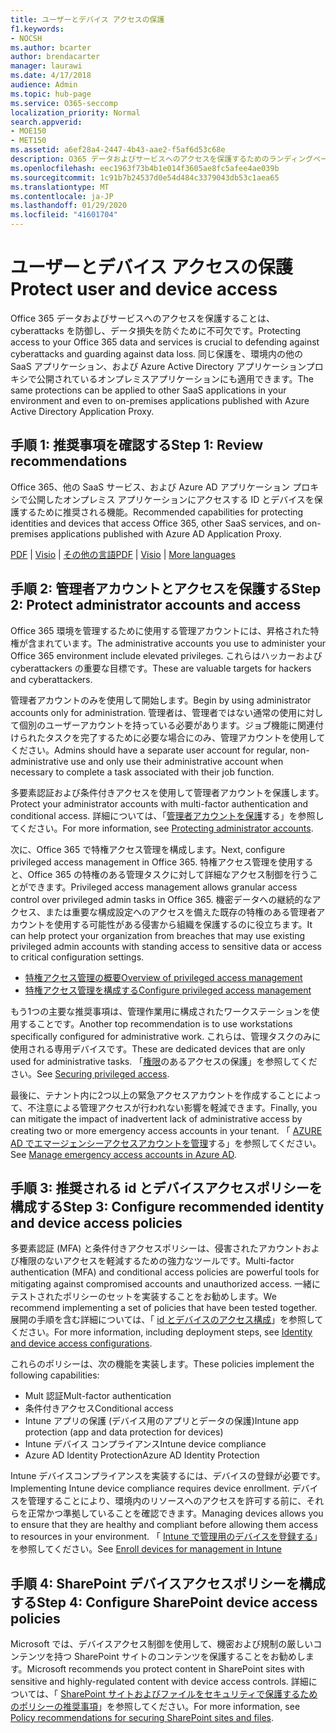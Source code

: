 ```yaml
---
title: ユーザーとデバイス アクセスの保護
f1.keywords:
- NOCSH
ms.author: bcarter
author: brendacarter
manager: laurawi
ms.date: 4/17/2018
audience: Admin
ms.topic: hub-page
ms.service: O365-seccomp
localization_priority: Normal
search.appverid:
- MOE150
- MET150
ms.assetid: a6ef28a4-2447-4b43-aae2-f5af6d53c68e
description: O365 データおよびサービスへのアクセスを保護するためのランディングページ
ms.openlocfilehash: eec1963f73b4b1e014f3605ae8fc5afee4ae039b
ms.sourcegitcommit: 1c91b7b24537d0e54d484c3379043db53c1aea65
ms.translationtype: MT
ms.contentlocale: ja-JP
ms.lasthandoff: 01/29/2020
ms.locfileid: "41601704"
---
```

# <a name="protect-user-and-device-access"></a><span data-ttu-id="2b78d-103">ユーザーとデバイス アクセスの保護</span><span class="sxs-lookup"><span data-stu-id="2b78d-103">Protect user and device access</span></span>

<span data-ttu-id="2b78d-104">Office 365 データおよびサービスへのアクセスを保護することは、cyberattacks を防御し、データ損失を防ぐために不可欠です。</span><span class="sxs-lookup"><span data-stu-id="2b78d-104">Protecting access to your Office 365 data and services is crucial to defending against cyberattacks and guarding against data loss.</span></span> <span data-ttu-id="2b78d-105">同じ保護を、環境内の他の SaaS アプリケーション、および Azure Active Directory アプリケーションプロキシで公開されているオンプレミスアプリケーションにも適用できます。</span><span class="sxs-lookup"><span data-stu-id="2b78d-105">The same protections can be applied to other SaaS applications in your environment and even to on-premises applications published with Azure Active Directory Application Proxy.</span></span>
  
## <a name="step-1-review-recommendations"></a><span data-ttu-id="2b78d-106">手順 1: 推奨事項を確認する</span><span class="sxs-lookup"><span data-stu-id="2b78d-106">Step 1: Review recommendations</span></span>

<span data-ttu-id="2b78d-107">Office 365、他の SaaS サービス、および Azure AD アプリケーション プロキシで公開したオンプレミス アプリケーションにアクセスする ID とデバイスを保護するために推奨される機能。</span><span class="sxs-lookup"><span data-stu-id="2b78d-107">Recommended capabilities for protecting identities and devices that access Office 365, other SaaS services, and on-premises applications published with Azure AD Application Proxy.</span></span>
  
<span data-ttu-id="2b78d-108">[PDF](https://go.microsoft.com/fwlink/p/?linkid=841656) | [Visio](https://go.microsoft.com/fwlink/p/?linkid=841657) | [その他の言語](https://www.microsoft.com/download/details.aspx?id=55032)</span><span class="sxs-lookup"><span data-stu-id="2b78d-108">[PDF](https://go.microsoft.com/fwlink/p/?linkid=841656) | [Visio](https://go.microsoft.com/fwlink/p/?linkid=841657) | [More languages](https://www.microsoft.com/download/details.aspx?id=55032)</span></span>
  
## <a name="step-2-protect-administrator-accounts-and-access"></a><span data-ttu-id="2b78d-109">手順 2: 管理者アカウントとアクセスを保護する</span><span class="sxs-lookup"><span data-stu-id="2b78d-109">Step 2: Protect administrator accounts and access</span></span>
<span data-ttu-id="2b78d-110">Office 365 環境を管理するために使用する管理アカウントには、昇格された特権が含まれています。</span><span class="sxs-lookup"><span data-stu-id="2b78d-110">The administrative accounts you use to administer your Office 365 environment include elevated privileges.</span></span> <span data-ttu-id="2b78d-111">これらはハッカーおよび cyberattackers の重要な目標です。</span><span class="sxs-lookup"><span data-stu-id="2b78d-111">These are valuable targets for hackers and cyberattackers.</span></span> 

<span data-ttu-id="2b78d-112">管理者アカウントのみを使用して開始します。</span><span class="sxs-lookup"><span data-stu-id="2b78d-112">Begin by using administrator accounts only for administration.</span></span> <span data-ttu-id="2b78d-113">管理者は、管理者ではない通常の使用に対して個別のユーザーアカウントを持っている必要があります。ジョブ機能に関連付けられたタスクを完了するために必要な場合にのみ、管理アカウントを使用してください。</span><span class="sxs-lookup"><span data-stu-id="2b78d-113">Admins should have a separate user account for regular, non-administrative use and only use their administrative account when necessary to complete a task associated with their job function.</span></span>

<span data-ttu-id="2b78d-114">多要素認証および条件付きアクセスを使用して管理者アカウントを保護します。</span><span class="sxs-lookup"><span data-stu-id="2b78d-114">Protect your administrator accounts with multi-factor authentication and conditional access.</span></span> <span data-ttu-id="2b78d-115">詳細については、「[管理者アカウントを保護](https://docs.microsoft.com/microsoft-365/enterprise/identity-access-prerequisites#protecting-administrator-accounts)する」を参照してください。</span><span class="sxs-lookup"><span data-stu-id="2b78d-115">For more information, see [Protecting administrator accounts](https://docs.microsoft.com/microsoft-365/enterprise/identity-access-prerequisites#protecting-administrator-accounts).</span></span> 

<span data-ttu-id="2b78d-116">次に、Office 365 で特権アクセス管理を構成します。</span><span class="sxs-lookup"><span data-stu-id="2b78d-116">Next, configure privileged access management in Office 365.</span></span> <span data-ttu-id="2b78d-117">特権アクセス管理を使用すると、Office 365 の特権のある管理タスクに対して詳細なアクセス制御を行うことができます。</span><span class="sxs-lookup"><span data-stu-id="2b78d-117">Privileged access management allows granular access control over privileged admin tasks in Office 365.</span></span> <span data-ttu-id="2b78d-118">機密データへの継続的なアクセス、または重要な構成設定へのアクセスを備えた既存の特権のある管理者アカウントを使用する可能性がある侵害から組織を保護するのに役立ちます。</span><span class="sxs-lookup"><span data-stu-id="2b78d-118">It can help protect your organization from breaches that may use existing privileged admin accounts with standing access to sensitive data or access to critical configuration settings.</span></span>

- [<span data-ttu-id="2b78d-119">特権アクセス管理の概要</span><span class="sxs-lookup"><span data-stu-id="2b78d-119">Overview of privileged access management</span></span>](privileged-access-management-overview.md)
- [<span data-ttu-id="2b78d-120">特権アクセス管理を構成する</span><span class="sxs-lookup"><span data-stu-id="2b78d-120">Configure privileged access management</span></span>](privileged-access-management-configuration.md)

<span data-ttu-id="2b78d-121">もう1つの主要な推奨事項は、管理作業用に構成されたワークステーションを使用することです。</span><span class="sxs-lookup"><span data-stu-id="2b78d-121">Another top recommendation is to use workstations specifically configured for administrative work.</span></span> <span data-ttu-id="2b78d-122">これらは、管理タスクのみに使用される専用デバイスです。</span><span class="sxs-lookup"><span data-stu-id="2b78d-122">These are dedicated devices that are only used for administrative tasks.</span></span> <span data-ttu-id="2b78d-123">「[権限](https://docs.microsoft.com/windows-server/identity/securing-privileged-access/securing-privileged-access)のあるアクセスの保護」を参照してください。</span><span class="sxs-lookup"><span data-stu-id="2b78d-123">See [Securing privileged access](https://docs.microsoft.com/windows-server/identity/securing-privileged-access/securing-privileged-access).</span></span>

<span data-ttu-id="2b78d-124">最後に、テナント内に2つ以上の緊急アクセスアカウントを作成することによって、不注意による管理アクセスが行われない影響を軽減できます。</span><span class="sxs-lookup"><span data-stu-id="2b78d-124">Finally, you can mitigate the impact of inadvertent lack of administrative access by creating two or more emergency access accounts in your tenant.</span></span> <span data-ttu-id="2b78d-125">「 [AZURE AD でエマージェンシーアクセスアカウントを管理](https://docs.microsoft.com/azure/active-directory/users-groups-roles/directory-emergency-access)する」を参照してください。</span><span class="sxs-lookup"><span data-stu-id="2b78d-125">See [Manage emergency access accounts in Azure AD](https://docs.microsoft.com/azure/active-directory/users-groups-roles/directory-emergency-access).</span></span> 

## <a name="step-3-configure-recommended-identity-and-device-access-policies"></a><span data-ttu-id="2b78d-126">手順 3: 推奨される id とデバイスアクセスポリシーを構成する</span><span class="sxs-lookup"><span data-stu-id="2b78d-126">Step 3: Configure recommended identity and device access policies</span></span>
<span data-ttu-id="2b78d-127">多要素認証 (MFA) と条件付きアクセスポリシーは、侵害されたアカウントおよび権限のないアクセスを軽減するための強力なツールです。</span><span class="sxs-lookup"><span data-stu-id="2b78d-127">Multi-factor authentication (MFA) and conditional access policies are powerful tools for mitigating against compromised accounts and unauthorized access.</span></span> <span data-ttu-id="2b78d-128">一緒にテストされたポリシーのセットを実装することをお勧めします。</span><span class="sxs-lookup"><span data-stu-id="2b78d-128">We recommend implementing a set of policies that have been tested together.</span></span> <span data-ttu-id="2b78d-129">展開の手順を含む詳細については、「 [id とデバイスのアクセス構成](https://docs.microsoft.com/microsoft-365/enterprise/microsoft-365-policies-configurations)」を参照してください。</span><span class="sxs-lookup"><span data-stu-id="2b78d-129">For more information, including deployment steps, see [Identity and device access configurations](https://docs.microsoft.com/microsoft-365/enterprise/microsoft-365-policies-configurations).</span></span>

 <span data-ttu-id="2b78d-130">これらのポリシーは、次の機能を実装します。</span><span class="sxs-lookup"><span data-stu-id="2b78d-130">These policies implement the following capabilities:</span></span>
- <span data-ttu-id="2b78d-131">Mult 認証</span><span class="sxs-lookup"><span data-stu-id="2b78d-131">Mult-factor authentication</span></span>
- <span data-ttu-id="2b78d-132">条件付きアクセス</span><span class="sxs-lookup"><span data-stu-id="2b78d-132">Conditional access</span></span>
- <span data-ttu-id="2b78d-133">Intune アプリの保護 (デバイス用のアプリとデータの保護)</span><span class="sxs-lookup"><span data-stu-id="2b78d-133">Intune app protection (app and data protection for devices)</span></span>
- <span data-ttu-id="2b78d-134">Intune デバイス コンプライアンス</span><span class="sxs-lookup"><span data-stu-id="2b78d-134">Intune device compliance</span></span>
- <span data-ttu-id="2b78d-135">Azure AD Identity Protection</span><span class="sxs-lookup"><span data-stu-id="2b78d-135">Azure AD Identity Protection</span></span>

<span data-ttu-id="2b78d-136">Intune デバイスコンプライアンスを実装するには、デバイスの登録が必要です。</span><span class="sxs-lookup"><span data-stu-id="2b78d-136">Implementing Intune device compliance requires device enrollment.</span></span> <span data-ttu-id="2b78d-137">デバイスを管理することにより、環境内のリソースへのアクセスを許可する前に、それらを正常かつ準拠していることを確認できます。</span><span class="sxs-lookup"><span data-stu-id="2b78d-137">Managing devices allows you to ensure that they are healthy and compliant before allowing them access to resources in your environment.</span></span> <span data-ttu-id="2b78d-138">「 [Intune で管理用のデバイスを登録する](https://docs.microsoft.com/intune-classic/deploy-use/enroll-devices-in-microsoft-intune)」を参照してください。</span><span class="sxs-lookup"><span data-stu-id="2b78d-138">See [Enroll devices for management in Intune](https://docs.microsoft.com/intune-classic/deploy-use/enroll-devices-in-microsoft-intune)</span></span>

## <a name="step-4-configure-sharepoint-device-access-policies"></a><span data-ttu-id="2b78d-139">手順 4: SharePoint デバイスアクセスポリシーを構成する</span><span class="sxs-lookup"><span data-stu-id="2b78d-139">Step 4: Configure SharePoint device access policies</span></span>

<span data-ttu-id="2b78d-140">Microsoft では、デバイスアクセス制御を使用して、機密および規制の厳しいコンテンツを持つ SharePoint サイトのコンテンツを保護することをお勧めします。</span><span class="sxs-lookup"><span data-stu-id="2b78d-140">Microsoft recommends you protect content in SharePoint sites with sensitive and highly-regulated content with device access controls.</span></span> <span data-ttu-id="2b78d-141">詳細については、「 [SharePoint サイトおよびファイルをセキュリティで保護するためのポリシーの推奨事項](https://docs.microsoft.com/microsoft-365/enterprise/sharepoint-file-access-policies)」を参照してください。</span><span class="sxs-lookup"><span data-stu-id="2b78d-141">For more information, see [Policy recommendations for securing SharePoint sites and files](https://docs.microsoft.com/microsoft-365/enterprise/sharepoint-file-access-policies).</span></span>



    

